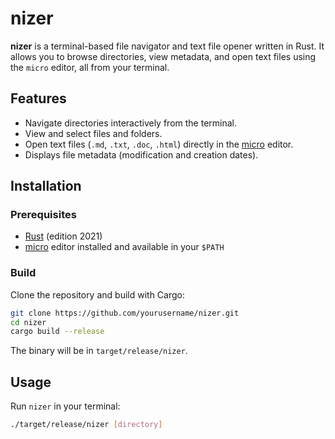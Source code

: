 # nizer

**nizer** is a terminal-based file navigator and text file opener written in Rust. It allows you to browse directories, view metadata, and open text files using the `micro` editor, all from your terminal.

## Features

- Navigate directories interactively from the terminal.
- View and select files and folders.
- Open text files (`.md`, `.txt`, `.doc`, `.html`) directly in the [micro](https://micro-editor.github.io/) editor.
- Displays file metadata (modification and creation dates).

## Installation

### Prerequisites

- [Rust](https://www.rust-lang.org/tools/install) (edition 2021)
- [micro](https://micro-editor.github.io/) editor installed and available in your `$PATH`

### Build

Clone the repository and build with Cargo:

```sh
git clone https://github.com/yourusername/nizer.git
cd nizer
cargo build --release
```

The binary will be in `target/release/nizer`.

## Usage

Run `nizer` in your terminal:

```sh
./target/release/nizer [directory]
```

- If no directory is provided, it starts in the current directory.
- Use the interactive prompt to navigate and open files.
- Press `q` to quit.

## Dependencies

- [walkdir](https://crates.io/crates/walkdir)
- [chrono](https://crates.io/crates/chrono)
- [crossterm](https://crates.io/crates/crossterm)
- [ratatui](https://crates.io/crates/ratatui)

All dependencies are listed in [`Cargo.toml`](Cargo.toml).

## Contributing

Contributions are welcome! Please open issues or pull requests.

1. Fork the repository.
2. Create a new branch.
3. Make your changes.
4. Submit a pull request.

## License

This project is licensed under the MIT License. See [`LICENSE`](LICENSE) for details.

## Author

- [Pablo Romero](https://github.com/90PabloRomero)
